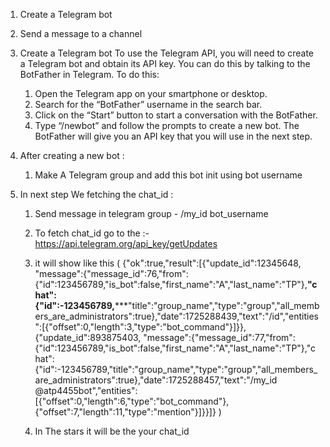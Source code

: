 1. Create a Telegram bot
2. Send a message to a channel

1. Create a Telegram bot
    To use the Telegram API, you will need to create a Telegram bot and obtain its API key. You can do this by talking to the BotFather in Telegram. To do this:

    1. Open the Telegram app on your smartphone or desktop.
    2. Search for the “BotFather” username in the search bar.
    3. Click on the “Start” button to start a conversation with the BotFather.
    4. Type “/newbot” and follow the prompts to create a new bot. The BotFather will give you an API      key that you will use in the next step.

2. After creating a new bot :
    1. Make A Telegram group and add this bot init using bot username

3. In next step We fetching the chat_id :
    1. Send message in telegram group - /my_id bot_username
    2. To fetch chat_id go to the :- https://api.telegram.org/api_key/getUpdates
    3. it will show like this (   {"ok":true,"result":[{"update_id":12345648,
        "message":{"message_id":76,"from":{"id":123456789,"is_bot":false,"first_name":"A","last_name":"TP"},********"chat":{"id":-123456789,***********"title":"group_name","type":"group","all_members_are_administrators":true},"date":1725288439,"text":"/id","entities":[{"offset":0,"length":3,"type":"bot_command"}]}},{"update_id":893875403,
        "message":{"message_id":77,"from":{"id":123456789,"is_bot":false,"first_name":"A","last_name":"TP"},"chat":{"id":-123456789,"title":"group_name","type":"group","all_members_are_administrators":true},"date":1725288457,"text":"/my_id @atp4455bot","entities":[{"offset":0,"length":6,"type":"bot_command"},{"offset":7,"length":11,"type":"mention"}]}}]}  )

    4. In The stars it will be the your chat_id
    


